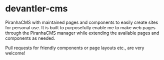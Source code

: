 # devantler-cms

PiranhaCMS with maintained pages and components to easily create sites for personal use. It is built to purposefully enable me to make web pages through the PiranhaCMS manager while extending the available pages and components as needed.

Pull requests for friendly components or page layouts etc., are very welcome!
